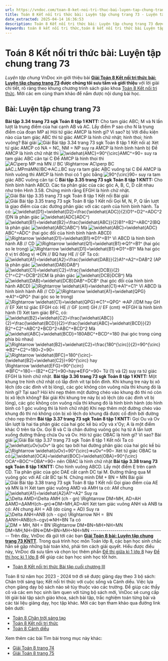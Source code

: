 ```yaml
---
url: https://vndoc.com/toan-8-ket-noi-tri-thuc-bai-luyen-tap-chung-trang-73-295095
title: Toán 8 Kết nối tri thức bài: Luyện tập chung trang 73 - Luyện tập chung - VnDoc.com
date_extracted: 2025-04-14 16:36:53
description: Toán 8 Kết nối tri thức bài: Luyện tập chung trang 73 được VnDoc biên soạn lời giải nhằm giúp các em nắm được nội dung bài Luyện tập chung, Toán 8 sách Kết nối tri thức. Mời các em tham khảo lời giải
keywords: toán 8 kết nối tri thức,toán 8 kết nối tri thức bài Luyện tập chung trang 73,toán 8 kết nối tri thức bài Luyện tập chung,toán lớp 8 kết nối tri thức,giải toán 8 kết nối tri thức,giải sgk toán 8 kết nối tri thức,sgk toán 8 kết nối tri thức với cuộc sống,sách giáo khoa toán 8 kết nối tri thức,toán 8 kết nối tri thức với cuộc sống,toán 8 Luyện tập chung trang 73
---
```


# Toán 8 Kết nối tri thức bài: Luyện tập chung trang 73
 _Luyện tập chung_
VnDoc xin giới thiệu bài **[Giải Toán 8 Kết nối tri thức bài: Luyện tập chung trang 73](<https://vndoc.com/toan-8-ket-noi-tri-thuc-bai-luyen-tap-chung-trang-73-295095>) **được chúng tôi sưu tầm và giới thiệu**** với lời giải chi tiết, rõ ràng theo khung chương trình sách giáo khoa [Toán 8 Kết nối tri thức](<https://vndoc.com/toan-8-ket-noi-tri-thuc>). Mời các em cùng tham khảo để nắm được nội dung bài học.
## Bài: Luyện tập chung trang 73
**Bài tập 3.34 trang 73 sgk Toán 8 tập 1 KNTT:** Cho tam giác ABC; M và N lần lượt là trung điểm của hai cạnh AB và AC. Lấy điểm P sao cho N là trung điểm của đoạn MP
a\) Hỏi tứ giác AMCP là hình gì? Vì sao?
b\) Với điều kiện nào của tam giác ABC thì tứ giác AMCP là hình chữ nhật; hình thoi; hình vuông?
Bài giải
![Giải Bài tập 3.34 trang 73 sgk Toán 8 tập 1 Kết nối](https://i.vdoc.vn/data/image/2023/04/23/anh-4-1.png)
a\) Xét tứ giác AMCP có NA = NC, NM = NP suy ra AMCP là hình bình hành
b\) Để AMCP là hình chữ nhật thì ![\\widehat{AMC}=90^{\\circ}](https://i.vdoc.vn/data/image/blank.png)AMC^=90∘ suy ra tam giác ABC cân tại C
Để AMCP là hình thoi thì ![AC\\perp MP mà MN // BC \\Rightarrow AC\\perp BC](https://i.vdoc.vn/data/image/blank.png)àAC⊥MPmàMN//BC⇒AC⊥BC suy ra tam giác ABC vuông tại C
Để AMCP là hình vuông thì AMCP là hình thoi có 1 góc bằng ![90^{\\circ}](https://i.vdoc.vn/data/image/blank.png)90∘ suy ra tam giác ABC vuông cân tại C
**Bài tập 3.35 trang 73 sgk Toán 8 tập 1 KNTT:** Cho hình bình hành ABCD. Các tia phân giác của các góc A, B, C, D cắt nhau như trên Hình 3.58. Chứng minh rằng EFGH là hình chữ nhật.
![Giải Bài tập 3.35 trang 73 sgk Toán 8 tập 1 Kết nối](https://i.vdoc.vn/data/image/2023/04/23/anh-4-2.png)
Bài giải
![Giải Bài tập 3.35 trang 73 sgk Toán 8 tập 1 Kết nối](https://i.vdoc.vn/data/image/2023/04/23/anh-4-3.png)
Gọi M, N, P, Q lần lượt là giao điểm của các đường phân giác với các cạnh của hình bình hành.
Ta có: ![\\widehat{D1}=\\widehat{D2}=\\frac{\\widehat{ADC}}{2}](https://i.vdoc.vn/data/image/blank.png)D1^=D2^=ADC^2 \(DN là phân giác ![\\widehat{ADC}](https://i.vdoc.vn/data/image/blank.png)ADC^\)
![\\widehat{B1}=\\widehat{B2}=\\frac{\\widehat{ABC}}{2}](https://i.vdoc.vn/data/image/blank.png)B1^=B2^=ABC^2\(BQ là phân giác ![\\widehat{ABC}](https://i.vdoc.vn/data/image/blank.png)ABC^\)
Mà ![\\widehat{ABC}=\\widehat{ADC}](https://i.vdoc.vn/data/image/blank.png)ABC^=ADC^ \(hai góc đối của hình bình hành ABCD\)
![\\Rightarrow \\widehat{D1}=\\widehat{B1}](https://i.vdoc.vn/data/image/blank.png)⇒D1^=B1^
Vì ABCD là hình bình hành AB // CD ![\\Rightarrow \\widehat{Q1}=\\widehat{B1}](https://i.vdoc.vn/data/image/blank.png)⇒Q1^=B1^ \(hai góc so le trong\)
![\\Rightarrow \\widehat{D1}=\\widehat{B1}](https://i.vdoc.vn/data/image/blank.png)⇒D1^=B1^
Mà hai góc ở vị trí đồng vị
⇒DN // BQ hay HE // GF
Ta có: ![\\widehat{A1}=\\widehat{A2}=\\frac{\\widehat{DAB}}{2}](https://i.vdoc.vn/data/image/blank.png)A1^=A2^=DAB^2 \(AP là phân giác ![\\widehat{DAB}](https://i.vdoc.vn/data/image/blank.png)DAB^\)
![\\widehat{C1}=\\widehat{C2}=\\frac{\\widehat{DCB}}{2}](https://i.vdoc.vn/data/image/blank.png)C1^=C2^=DCB^2\(CM là phân giác ![\\widehat{DCB}](https://i.vdoc.vn/data/image/blank.png)DCB^\)
Mà ![\\widehat{DAB}=\\widehat{DCB}](https://i.vdoc.vn/data/image/blank.png)DAB^=DCB^ \(hai góc đối của hình bình hành ABCD\)
![\\Rightarrow \\widehat{A1}=\\widehat{C1}](https://i.vdoc.vn/data/image/blank.png)⇒A1^=C1^
Vì ABCD là hình bình hành AB // CD ![\\Rightarrow \\widehat{A1}=\\widehat{QPG}](https://i.vdoc.vn/data/image/blank.png)⇒A1^=QPG^ \(hai góc so le trong\)
![\\Rightarrow \\widehat{C1}=\\widehat{QPG}](https://i.vdoc.vn/data/image/blank.png)⇒C1^=QPG^
⇒AP //DM hay GH // EF
Xét tứ giác EFGH có:
HE // GF \(cmt\)
GH // EF \(cmt\)
⇒EFGH là hình bình hành \(1\)
Xét tam giác BFC, có:
![\\widehat{B2}+\\widehat{C2}=\\frac{\\widehat{ABC}}{2}+\\frac{\\widehat{BCD}}{2}=\\frac{\\widehat{ABC}+\\widehat{BCD}}{2}](https://i.vdoc.vn/data/image/blank.png)B2^+C2^=ABC^2+BCD^2=ABC^+BCD^2
Mà ![\\widehat{ABC}+\\widehat{BCD}=180](https://i.vdoc.vn/data/image/blank.png)ABC^+BCD^=180 \(hai góc trong cùng phía bù nhau\)
![\\Rightarrow \\widehat{B2}+\\widehat{C2}=\\frac{180^{\\circ}}{2}=90^{\\circ}](https://i.vdoc.vn/data/image/blank.png)⇒B2^+C2^=180∘2=90∘
![\\Rightarrow \\widehat{BFC}=180^{\\circ}-\(\\widehat{B2}+\\widehat{C2}\)=90^{\\circ} hay \\Rightarrow \\widehat{EFG}=90^{\\circ}](https://i.vdoc.vn/data/image/blank.png)⇒BFC^=180∘−\(B2^+C2^\)=90∘hay⇒EFG^=90∘
Từ \(1\) và \(2\) suy ra tứ giác EFGH là hình chữ nhật.
**Bài tập 3.36 trang 73 sgk Toán 8 tập 1 KNTT:** Một khung tre hình chữ nhật có lắp đinh vít tại bốn đỉnh. Khi khung tre này bị xô lệch \(do các đinh vít bị lỏng\), các góc không còn vuông nữa thì khung đó là hình gì? Tại sao? Hỏi khi nẹp thêm một đường chéo vào khung đó thì nó còn bị xô lệch không?
Bài giải
Khi khung tre này bị xô lệch \(do các đinh vít bị lỏng\), các góc không còn vuông nữa thì khung đó là hình bình hành \(do hình bình có 1 góc vuông thì là hình chữ nhật\)
Khi nẹp thêm một đường chéo vào khung đó thì nó không còn bị xô lệch do khung đã được cố định bởi đường chéo nẹp thêm
**Bài tập 3.37 trang 73 sgk Toán 8 tập 1 KNTT:** Gọi Ou và Ov lần lượt là hai tia phân giác của hai góc kề bù xOy và x'Oy; A là một điểm khác O trên tia Ox. Gọi B và C là chân đường vuông góc hạ từ A lần lượt xuống đường thẳng chứa Ou và Ov. Hỏi tứ giác OBAC là hình gì? Vì sao?
Bài giải
![Giải Bài tập 3.37 trang 73 sgk Toán 8 tập 1 Kết nối](https://i.vdoc.vn/data/image/2023/04/23/anh-4-4.png)
Ta có ![\\widehat{uOv}](https://i.vdoc.vn/data/image/blank.png)uOv^ là góc tạo bởi hai đường phân giác của hai góc kề bù ![\\Rightarrow \\widehat{uOv}=90^{\\circ}](https://i.vdoc.vn/data/image/blank.png)⇒uOv^=90∘
Xét tứ giác OBAC ta có:![\\widehat{OCA}=\\widehat{BOC}=\\widehat{OBA}=90^{\\circ}](https://i.vdoc.vn/data/image/blank.png)OCA^=BOC^=OBA^=90∘ nên OBAC là hình chữ nhật
**Bài tập 3.38 trang 73 sgk Toán 8 tập 1 KNTT:** Cho hình vuông ABCD. Lấy một điểm E trên cạnh CD. Tia phân giác của góc DAE cắt cạnh DC tại M. Đường thẳng qua M vuông góc với AE cắt BC tại N. Chứng minh DM + BN = MN
Bài giải
![Giải Bài tập 3.38 trang 73 sgk Toán 8 tập 1 Kết nối](https://i.vdoc.vn/data/image/2023/04/23/anh-4-5.png)
Gọi giao điểm của AE và MN là H
Xét tam giác vuông AMD và AMH ta có:
AM chung
![\\widehat{A1}=\\widehat{A2}](https://i.vdoc.vn/data/image/blank.png)A1^=A2^
Suy ra ![\\Delta AMD=\\Delta AMH \(ch - gn\) \\Rightarrow DM=MH, AD=AH](https://i.vdoc.vn/data/image/blank.png)ΔAMD=ΔAMH\(ch−gn\)⇒DM=MH,AD=AH
Xét tam giác vuông ANH và ANB ta có:
AN chung
AH = AB \(do cùng = AD\)
Suy ra ![\\Delta ANH=ANB \(ch - cgv\) \\Rightarrow NH =  BN](https://i.vdoc.vn/data/image/blank.png)ΔANH=ANB\(ch−cgv\)⇒NH=BN
Ta có ![DM = MH, NH = BN \\Rightarrow DM+BN=MH+NH=MN](https://i.vdoc.vn/data/image/blank.png)DM=MH,NH=BN⇒DM+BN=MH+NH=MN
\-------------------------------------
Trên đây, VnDoc đã gửi tới các bạn **[Giải Toán 8 bài: Luyện tập chung trang 73 KNTT](<https://vndoc.com/toan-8-ket-noi-tri-thuc-bai-luyen-tap-chung-trang-73-295095>)**. Trong quá trình học môn Toán lớp 8, các bạn học sinh chắc hẳn sẽ gặp những bài toán khó, phải tìm cách giải quyết. Hiểu được điều này, VnDoc đã sưu tầm và chọn lọc thêm phần [Đề thi giữa kì 1 lớp 8](<https://vndoc.com/de-thi-giua-ki-1-lop8>) hay [Đề thi học kì 1 lớp 8](<https://vndoc.com/de-thi-hoc-ki-1-lop8>) để giúp các bạn học sinh học tốt hơn.
  * [Toán 8 Kết nối tri thức Bài tập cuối chương III](<https://vndoc.com/toan-8-ket-noi-tri-thuc-bai-tap-cuoi-chuong-iii-295097>)

Toán 8 từ năm học 2023 - 2024 trở đi sẽ được giảng dạy theo 3 bộ sách: Chân trời sáng tạo; Kết nối tri thức với cuộc sống và Cánh diều. Việc lựa chọn giảng dạy bộ sách nào sẽ tùy thuộc vào các trường. Để giúp các thầy cô và các em học sinh làm quen với từng bộ sách mới, VnDoc sẽ cung cấp lời giải bài tập sách giáo khoa, sách bài tập, trắc nghiệm toán từng bài và các tài liệu giảng dạy, học tập khác. Mời các bạn tham khảo qua đường link bên dưới:
  * [Toán 8 Chân trời sáng tạo](<https://vndoc.com/toan-8-chan-troi-sang-tao>)
  * [Toán 8 Kết nối tri thức](<https://vndoc.com/toan-8-ket-noi-tri-thuc>)
  * [Toán 8 Cánh diều](<https://vndoc.com/giai-toan-lop8>)

Xem thêm các bài Tìm bài trong mục này khác:
  * [Giải Toán 8 trang 74](</giai-toan-8-trang-74-tap-1-ket-noi-tri-thuc-330266>)
  * [Giải Toán 8 trang 75](</giai-toan-8-trang-75-tap-1-ket-noi-tri-thuc-330267>)

